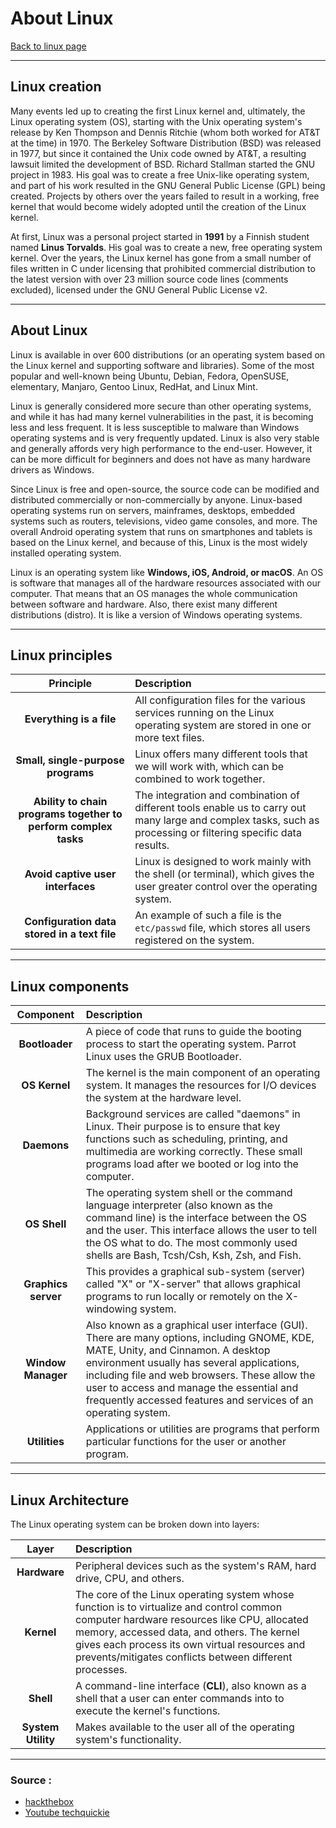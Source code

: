 # About Linux
[Back to linux page](Linux.md)
- --
## Linux creation
Many events led up to creating the first Linux kernel and, ultimately, the Linux operating system (OS), starting with the Unix operating system's release by Ken Thompson and Dennis Ritchie (whom both worked for AT&T at the time) in 1970. The Berkeley Software Distribution (BSD) was released in 1977, but since it contained the Unix code owned by AT&T, a resulting lawsuit limited the development of BSD. Richard Stallman started the GNU project in 1983. His goal was to create a free Unix-like operating system, and part of his work resulted in the GNU General Public License (GPL) being created. Projects by others over the years failed to result in a working, free kernel that would become widely adopted until the creation of the Linux kernel.

At first, Linux was a personal project started in **1991** by a Finnish student named **Linus Torvalds**. His goal was to create a new, free operating system kernel. Over the years, the Linux kernel has gone from a small number of files written in C under licensing that prohibited commercial distribution to the latest version with over 23 million source code lines (comments excluded), licensed under the GNU General Public License v2.
- --
## About Linux
Linux is available in over 600 distributions (or an operating system based on the Linux kernel and supporting software and libraries). Some of the most popular and well-known being Ubuntu, Debian, Fedora, OpenSUSE, elementary, Manjaro, Gentoo Linux, RedHat, and Linux Mint.

Linux is generally considered more secure than other operating systems, and while it has had many kernel vulnerabilities in the past, it is becoming less and less frequent. It is less susceptible to malware than Windows operating systems and is very frequently updated. Linux is also very stable and generally affords very high performance to the end-user. However, it can be more difficult for beginners and does not have as many hardware drivers as Windows.

Since Linux is free and open-source, the source code can be modified and distributed commercially or non-commercially by anyone. Linux-based operating systems run on servers, mainframes, desktops, embedded systems such as routers, televisions, video game consoles, and more. The overall Android operating system that runs on smartphones and tablets is based on the Linux kernel, and because of this, Linux is the most widely installed operating system.

Linux is an operating system like __Windows, iOS, Android, or macOS__. An OS is software that manages all of the hardware resources associated with our computer. That means that an OS manages the whole communication between software and hardware. Also, there exist many different distributions (distro). It is like a version of Windows operating systems.
- --
## Linux principles
|**Principle**|**Description**|
|:-:|:-|
|**Everything is a file**|All configuration files for the various services running on the Linux operating system are stored in one or more text files.|
|**Small, single-purpose programs**|Linux offers many different tools that we will work with, which can be combined to work together.|
|**Ability to chain programs together to perform complex tasks**|The integration and combination of different tools enable us to carry out many large and complex tasks, such as processing or filtering specific data results.|
|**Avoid captive user interfaces**|Linux is designed to work mainly with the shell (or terminal), which gives the user greater control over the operating system.|
|**Configuration data stored in a text file**|An example of such a file is the `etc/passwd` file, which stores all users registered on the system.|
- --
## Linux components
|**Component**|**Description**|
|:-:|:-|
|**Bootloader**|A piece of code that runs to guide the booting process to start the operating system. Parrot Linux uses the GRUB Bootloader.|
|**OS Kernel**|The kernel is the main component of an operating system. It manages the resources for I/O devices the system at the hardware level.|
|**Daemons**|Background services are called "daemons" in Linux. Their purpose is to ensure that key functions such as scheduling, printing, and multimedia are working correctly. These small programs load after we booted or log into the computer.|
|**OS Shell**|The operating system shell or the command language interpreter (also known as the command line) is the interface between the OS and the user. This interface allows the user to tell the OS what to do. The most commonly used shells are Bash, Tcsh/Csh, Ksh, Zsh, and Fish.|
|**Graphics server**|This provides a graphical sub-system (server) called "X" or "X-server" that allows graphical programs to run locally or remotely on the X-windowing system.|
|**Window Manager**|Also known as a graphical user interface (GUI). There are many options, including GNOME, KDE, MATE, Unity, and Cinnamon. A desktop environment usually has several applications, including file and web browsers. These allow the user to access and manage the essential and frequently accessed features and services of an operating system.|
|**Utilities**|Applications or utilities are programs that perform particular functions for the user or another program.|
- --
## Linux Architecture
The Linux operating system can be broken down into layers:

**Layer**|**Description**
:-:|:-
**Hardware**|Peripheral devices such as the system's RAM, hard drive, CPU, and others.
**Kernel**|The core of the Linux operating system whose function is to virtualize and control common computer hardware resources like CPU, allocated memory, accessed data, and others. The kernel gives each process its own virtual resources and prevents/mitigates conflicts between different processes.
**Shell**|A command-line interface (**CLI**), also known as a shell that a user can enter commands into to execute the kernel's functions.
**System Utility**|Makes available to the user all of the operating system's functionality.
- --
### Source :
- [hackthebox](https://academy.hackthebox.eu/module/18)
- [Youtube techquickie](https://www.youtube.com/watch?v=zA3vmx0GaO8&t=174s)